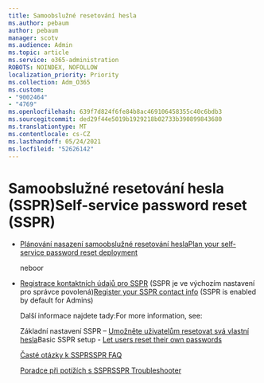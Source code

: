 ```yaml
---
title: Samoobslužné resetování hesla
ms.author: pebaum
author: pebaum
manager: scotv
ms.audience: Admin
ms.topic: article
ms.service: o365-administration
ROBOTS: NOINDEX, NOFOLLOW
localization_priority: Priority
ms.collection: Adm_O365
ms.custom:
- "9002464"
- "4769"
ms.openlocfilehash: 639f7d824f6fe84b8ac469106458355c40c6bdb3
ms.sourcegitcommit: ded29f44e5019b1929218b02733b390899843680
ms.translationtype: MT
ms.contentlocale: cs-CZ
ms.lasthandoff: 05/24/2021
ms.locfileid: "52626142"
---
```

# <a name="self-service-password-reset-sspr"></a><span data-ttu-id="20094-102">Samoobslužné resetování hesla (SSPR)</span><span class="sxs-lookup"><span data-stu-id="20094-102">Self-service password reset (SSPR)</span></span>

- [<span data-ttu-id="20094-103">Plánování nasazení samoobslužné resetování hesla</span><span class="sxs-lookup"><span data-stu-id="20094-103">Plan your self-service password reset deployment</span></span>](https://go.microsoft.com/fwlink/?linkid=2142944)  

    <span data-ttu-id="20094-104">nebo</span><span class="sxs-lookup"><span data-stu-id="20094-104">or</span></span>
- <span data-ttu-id="20094-105">[Registrace kontaktních údajů pro SSPR](https://mysignins.microsoft.com/security-info) (SSPR je ve výchozím nastavení pro správce povolená)</span><span class="sxs-lookup"><span data-stu-id="20094-105">[Register your SSPR contact info](https://mysignins.microsoft.com/security-info) (SSPR is enabled by default for Admins)</span></span>

    <span data-ttu-id="20094-106">Další informace najdete tady:</span><span class="sxs-lookup"><span data-stu-id="20094-106">For more information, see:</span></span>

    <span data-ttu-id="20094-107">Základní nastavení SSPR – [Umožněte uživatelům resetovat svá vlastní hesla](/microsoft-365/admin/add-users/let-users-reset-passwords)</span><span class="sxs-lookup"><span data-stu-id="20094-107">Basic SSPR setup - [Let users reset their own passwords](/microsoft-365/admin/add-users/let-users-reset-passwords)</span></span>

    [<span data-ttu-id="20094-108">Časté otázky k SSPR</span><span class="sxs-lookup"><span data-stu-id="20094-108">SSPR FAQ</span></span>](/azure/active-directory/authentication/active-directory-passwords-faq)

    [<span data-ttu-id="20094-109">Poradce při potížích s SSPR</span><span class="sxs-lookup"><span data-stu-id="20094-109">SSPR Troubleshooter</span></span>](/azure/active-directory/authentication/active-directory-passwords-troubleshoot)
